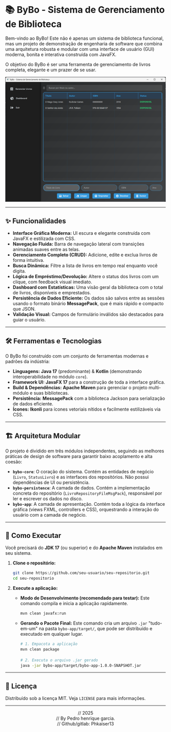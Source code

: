 <!--
// 2025
// By Pedro henrique garcia.
// Github/gitlab: Phkaiser13
-->

# 📚 ByBo - Sistema de Gerenciamento de Biblioteca

Bem-vindo ao ByBo! Este não é apenas um sistema de biblioteca funcional, mas um projeto de demonstração de engenharia de software que combina uma arquitetura robusta e modular com uma interface de usuário (GUI) moderna, bonita e interativa construída com JavaFX.

O objetivo do ByBo é ser uma ferramenta de gerenciamento de livros completa, elegante e um prazer de se usar.

![Screenshot do ByBo](.github/resources/Preview.png)

---

## ✨ Funcionalidades

*   **Interface Gráfica Moderna:** UI escura e elegante construída com JavaFX e estilizada com CSS.
*   **Navegação Fluida:** Barra de navegação lateral com transições animadas suaves entre as telas.
*   **Gerenciamento Completo (CRUD):** Adicione, edite e exclua livros de forma intuitiva.
*   **Busca Dinâmica:** Filtre a lista de livros em tempo real enquanto você digita.
*   **Lógica de Empréstimo/Devolução:** Altere o status dos livros com um clique, com feedback visual imediato.
*   **Dashboard com Estatísticas:** Uma visão geral da biblioteca com o total de livros, disponíveis e emprestados.
*   **Persistência de Dados Eficiente:** Os dados são salvos entre as sessões usando o formato binário **MessagePack**, que é mais rápido e compacto que JSON.
*   **Validação Visual:** Campos de formulário inválidos são destacados para guiar o usuário.

---

## 🛠️ Ferramentas e Tecnologias

O ByBo foi construído com um conjunto de ferramentas modernas e padrões da indústria:

*   **Linguagens:** **Java 17** (predominante) & **Kotlin** (demonstrando interoperabilidade no módulo `core`).
*   **Framework UI:** **JavaFX 17** para a construção de toda a interface gráfica.
*   **Build & Dependências:** **Apache Maven** para gerenciar o projeto multi-módulo e suas bibliotecas.
*   **Persistência:** **MessagePack** com a biblioteca Jackson para serialização de dados eficiente.
*   **Ícones:** **Ikonli** para ícones vetoriais nítidos e facilmente estilizáveis via CSS.

---

## 🏗️ Arquitetura Modular

O projeto é dividido em três módulos independentes, seguindo as melhores práticas de design de software para garantir baixo acoplamento e alta coesão:

*   **`bybo-core`**: O coração do sistema. Contém as entidades de negócio (`Livro`, `StatusLivro`) e as interfaces dos repositórios. Não possui dependências de UI ou persistência.
*   **`bybo-persistence`**: A camada de dados. Contém a implementação concreta do repositório (`LivroRepositoryFileMsgPack`), responsável por ler e escrever os dados no disco.
*   **`bybo-app`**: A camada de apresentação. Contém toda a lógica da interface gráfica (views FXML, controllers e CSS), orquestrando a interação do usuário com a camada de negócio.

---

## 🚀 Como Executar

Você precisará do **JDK 17** (ou superior) e do **Apache Maven** instalados em seu sistema.

1.  **Clone o repositório:**
    ```bash
    git clone https://github.com/seu-usuario/seu-repositorio.git
    cd seu-repositorio
    ```

2.  **Execute a aplicação:**

    *   **Modo de Desenvolvimento (recomendado para testar):**
        Este comando compila e inicia a aplicação rapidamente.
        ```bash
        mvn clean javafx:run
        ```

    *   **Gerando o Pacote Final:**
        Este comando cria um arquivo `.jar` "tudo-em-um" na pasta `bybo-app/target/`, que pode ser distribuído e executado em qualquer lugar.
        ```bash
        # 1. Empacota a aplicação
        mvn clean package

        # 2. Executa o arquivo .jar gerado
        java -jar bybo-app/target/bybo-app-1.0.0-SNAPSHOT.jar
        ```

---

## 📄 Licença

Distribuído sob a licença MIT. Veja `LICENSE` para mais informações.

---
<p align="center">
  // 2025<br>
  // By Pedro henrique garcia.<br>
  // Github/gitlab: Phkaiser13
</p>
